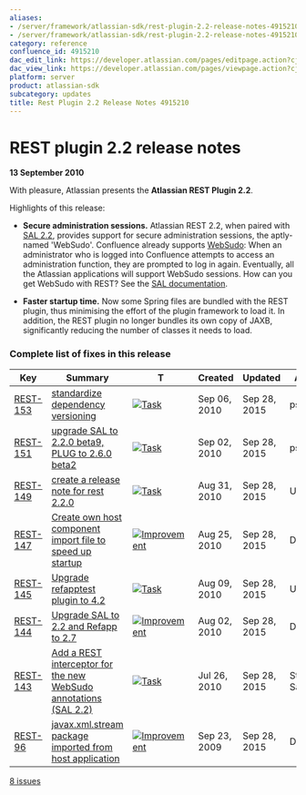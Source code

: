 ```yaml
---
aliases:
- /server/framework/atlassian-sdk/rest-plugin-2.2-release-notes-4915210.html
- /server/framework/atlassian-sdk/rest-plugin-2.2-release-notes-4915210.md
category: reference
confluence_id: 4915210
dac_edit_link: https://developer.atlassian.com/pages/editpage.action?cjm=wozere&pageId=4915210
dac_view_link: https://developer.atlassian.com/pages/viewpage.action?cjm=wozere&pageId=4915210
platform: server
product: atlassian-sdk
subcategory: updates
title: Rest Plugin 2.2 Release Notes 4915210
---
```

# REST plugin 2.2 release notes

**13 September 2010**

With pleasure, Atlassian presents the **Atlassian REST Plugin 2.2**.

Highlights of this release:

-   **Secure administration sessions.** Atlassian REST 2.2, when paired with [SAL 2.2](https://developer.atlassian.com/pages/viewpage.action?pageId=5242917), provides support for secure administration sessions, the aptly-named 'WebSudo'. Confluence already supports <a href="#websudo" class="unresolved">WebSudo</a>: When an administrator who is logged into Confluence attempts to access an administration function, they are prompted to log in again. Eventually, all the Atlassian applications will support WebSudo sessions. How can you get WebSudo with REST? See the [SAL documentation](/server/framework/atlassian-sdk/adding-websudo-support-to-your-plugin).

<!-- -->

-   **Faster startup time.** Now some Spring files are bundled with the REST plugin, thus minimising the effort of the plugin framework to load it. In addition, the REST plugin no longer bundles its own copy of JAXB, significantly reducing the number of classes it needs to load.

### Complete list of fixes in this release

| Key                                                                                                        | Summary                                                                                                                                                            | T                                                                                                                                                                                                                                                                                     | Created      | Updated      | Assignee      | Reporter       | P                                                                                                                                                | Status   | Resolution |     |
|------------------------------------------------------------------------------------------------------------|--------------------------------------------------------------------------------------------------------------------------------------------------------------------|---------------------------------------------------------------------------------------------------------------------------------------------------------------------------------------------------------------------------------------------------------------------------------------|--------------|--------------|---------------|----------------|--------------------------------------------------------------------------------------------------------------------------------------------------|----------|------------|-----|
| <a href="https://ecosystem.atlassian.net/browse/REST-153?src=confmacro" class="external-link">REST-153</a> | <a href="https://ecosystem.atlassian.net/browse/REST-153?src=confmacro" class="external-link">standardize dependency versioning</a>                                | <a href="https://ecosystem.atlassian.net/browse/REST-153?src=confmacro" class="external-link"><img src="https://ecosystem.atlassian.net/secure/viewavatar?size=xsmall&amp;avatarId=15318&amp;avatarType=issuetype" alt="Task" class="icon confluence-external-resource" /></a>        | Sep 06, 2010 | Sep 28, 2015 | psongsiritat  | psongsiritat   | <img src="https://ecosystem.atlassian.net/images/icons/priorities/major.svg" alt="Major" class="icon confluence-external-resource" width="16" /> | RESOLVED | Fixed      |     |
| <a href="https://ecosystem.atlassian.net/browse/REST-151?src=confmacro" class="external-link">REST-151</a> | <a href="https://ecosystem.atlassian.net/browse/REST-151?src=confmacro" class="external-link">upgrade SAL to 2.2.0 beta9, PLUG to 2.6.0 beta2</a>                  | <a href="https://ecosystem.atlassian.net/browse/REST-151?src=confmacro" class="external-link"><img src="https://ecosystem.atlassian.net/secure/viewavatar?size=xsmall&amp;avatarId=15318&amp;avatarType=issuetype" alt="Task" class="icon confluence-external-resource" /></a>        | Sep 02, 2010 | Sep 28, 2015 | psongsiritat  | psongsiritat   | <img src="https://ecosystem.atlassian.net/images/icons/priorities/major.svg" alt="Major" class="icon confluence-external-resource" />            | RESOLVED | Fixed      |     |
| <a href="https://ecosystem.atlassian.net/browse/REST-149?src=confmacro" class="external-link">REST-149</a> | <a href="https://ecosystem.atlassian.net/browse/REST-149?src=confmacro" class="external-link">create a release note for rest 2.2.0</a>                             | <a href="https://ecosystem.atlassian.net/browse/REST-149?src=confmacro" class="external-link"><img src="https://ecosystem.atlassian.net/secure/viewavatar?size=xsmall&amp;avatarId=15318&amp;avatarType=issuetype" alt="Task" class="icon confluence-external-resource" /></a>        | Aug 31, 2010 | Sep 28, 2015 | Unassigned    | psongsiritat   | <img src="https://ecosystem.atlassian.net/images/icons/priorities/major.svg" alt="Major" class="icon confluence-external-resource" />            | RESOLVED | Fixed      |     |
| <a href="https://ecosystem.atlassian.net/browse/REST-147?src=confmacro" class="external-link">REST-147</a> | <a href="https://ecosystem.atlassian.net/browse/REST-147?src=confmacro" class="external-link">Create own host component import file to speed up startup</a>        | <a href="https://ecosystem.atlassian.net/browse/REST-147?src=confmacro" class="external-link"><img src="https://ecosystem.atlassian.net/secure/viewavatar?size=xsmall&amp;avatarId=15310&amp;avatarType=issuetype" alt="Improvement" class="icon confluence-external-resource" /></a> | Aug 25, 2010 | Sep 28, 2015 | Don Brown     | Don Brown      | <img src="https://ecosystem.atlassian.net/images/icons/priorities/major.svg" alt="Major" class="icon confluence-external-resource" />            | RESOLVED | Fixed      |     |
| <a href="https://ecosystem.atlassian.net/browse/REST-145?src=confmacro" class="external-link">REST-145</a> | <a href="https://ecosystem.atlassian.net/browse/REST-145?src=confmacro" class="external-link">Upgrade refapptest plugin to 4.2</a>                                 | <a href="https://ecosystem.atlassian.net/browse/REST-145?src=confmacro" class="external-link"><img src="https://ecosystem.atlassian.net/secure/viewavatar?size=xsmall&amp;avatarId=15318&amp;avatarType=issuetype" alt="Task" class="icon confluence-external-resource" /></a>        | Aug 09, 2010 | Sep 28, 2015 | Unassigned    | psongsiritat   | <img src="https://ecosystem.atlassian.net/images/icons/priorities/major.svg" alt="Major" class="icon confluence-external-resource" />            | RESOLVED | Fixed      |     |
| <a href="https://ecosystem.atlassian.net/browse/REST-144?src=confmacro" class="external-link">REST-144</a> | <a href="https://ecosystem.atlassian.net/browse/REST-144?src=confmacro" class="external-link">Upgrade SAL to 2.2 and Refapp to 2.7</a>                             | <a href="https://ecosystem.atlassian.net/browse/REST-144?src=confmacro" class="external-link"><img src="https://ecosystem.atlassian.net/secure/viewavatar?size=xsmall&amp;avatarId=15310&amp;avatarType=issuetype" alt="Improvement" class="icon confluence-external-resource" /></a> | Aug 02, 2010 | Sep 28, 2015 | Don Brown     | Don Brown      | <img src="https://ecosystem.atlassian.net/images/icons/priorities/major.svg" alt="Major" class="icon confluence-external-resource" />            | RESOLVED | Fixed      |     |
| <a href="https://ecosystem.atlassian.net/browse/REST-143?src=confmacro" class="external-link">REST-143</a> | <a href="https://ecosystem.atlassian.net/browse/REST-143?src=confmacro" class="external-link">Add a REST interceptor for the new WebSudo annotations (SAL 2.2)</a> | <a href="https://ecosystem.atlassian.net/browse/REST-143?src=confmacro" class="external-link"><img src="https://ecosystem.atlassian.net/secure/viewavatar?size=xsmall&amp;avatarId=15318&amp;avatarType=issuetype" alt="Task" class="icon confluence-external-resource" /></a>        | Jul 26, 2010 | Sep 28, 2015 | Stefan Saasen | Stefan Saasen  | <img src="https://ecosystem.atlassian.net/images/icons/priorities/major.svg" alt="Major" class="icon confluence-external-resource" />            | RESOLVED | Fixed      |     |
| <a href="https://ecosystem.atlassian.net/browse/REST-96?src=confmacro" class="external-link">REST-96</a>   | <a href="https://ecosystem.atlassian.net/browse/REST-96?src=confmacro" class="external-link">javax.xml.stream package imported from host application</a>           | <a href="https://ecosystem.atlassian.net/browse/REST-96?src=confmacro" class="external-link"><img src="https://ecosystem.atlassian.net/secure/viewavatar?size=xsmall&amp;avatarId=15310&amp;avatarType=issuetype" alt="Improvement" class="icon confluence-external-resource" /></a>  | Sep 23, 2009 | Sep 28, 2015 | Don Brown     | Andreas Knecht | <img src="https://ecosystem.atlassian.net/images/icons/priorities/minor.svg" alt="Minor" class="icon confluence-external-resource" />            | RESOLVED | Fixed      |     |

<a href="https://ecosystem.atlassian.net/secure/IssueNavigator.jspa?reset=true&amp;jqlQuery=project+%3D+REST+AND+fixVersion+%3D+2.2.0++&amp;src=confmacro" class="external-link" title="View all matching issues in JIRA.">8 issues</a>


























































































































































































